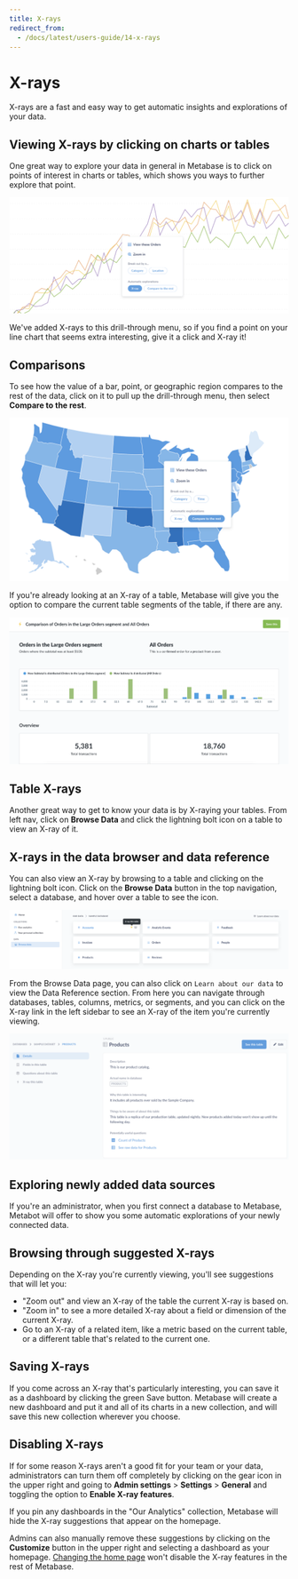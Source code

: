 ```yaml
---
title: X-rays
redirect_from:
  - /docs/latest/users-guide/14-x-rays
---
```


# X-rays

X-rays are a fast and easy way to get automatic insights and explorations of your data.

## Viewing X-rays by clicking on charts or tables

One great way to explore your data in general in Metabase is to click on points of interest in charts or tables, which shows you ways to further explore that point.

![X-ray action in drill-through menu](./images/drill-through.png)

We've added X-rays to this drill-through menu, so if you find a point on your line chart that seems extra interesting, give it a click and X-ray it!

## Comparisons

To see how the value of a bar, point, or geographic region compares to the rest of the data, click on it to pull up the drill-through menu, then select **Compare to the rest**.

![Compare menu](./images/x-ray-compare-popover.png)

If you're already looking at an X-ray of a table, Metabase will give you the option to compare the current table segments of the table, if there are any.

![Comparison](./images/x-ray-comparison-1.png)

## Table X-rays

Another great way to get to know your data is by X-raying your tables. From left nav, click on **Browse Data** and click the lightning bolt icon on a table to view an X-ray of it.

## X-rays in the data browser and data reference

You can also view an X-ray by browsing to a table and clicking on the lightning bolt icon. Click on the **Browse Data** button in the top navigation, select a database, and hover over a table to see the icon.

![Browse data X-ray](./images/browse-data-x-ray.png)

From the Browse Data page, you can also click on `Learn about our data` to view the Data Reference section. From here you can navigate through databases, tables, columns, metrics, or segments, and you can click on the X-ray link in the left sidebar to see an X-ray of the item you're currently viewing.

![Data Reference X-ray](./images/data-reference.png)

## Exploring newly added data sources

If you're an administrator, when you first connect a database to Metabase, Metabot will offer to show you some automatic explorations of your newly connected data.

## Browsing through suggested X-rays

Depending on the X-ray you're currently viewing, you'll see suggestions that will let you:

- "Zoom out" and view an X-ray of the table the current X-ray is based on.
- "Zoom in" to see a more detailed X-ray about a field or dimension of the current X-ray.
- Go to an X-ray of a related item, like a metric based on the current table, or a different table that's related to the current one.

## Saving X-rays

If you come across an X-ray that's particularly interesting, you can save it as a dashboard by clicking the green Save button. Metabase will create a new dashboard and put it and all of its charts in a new collection, and will save this new collection wherever you choose.

## Disabling X-rays

If for some reason X-rays aren't a good fit for your team or your data, administrators can turn them off completely by clicking on the gear icon in the upper right and going to **Admin settings** > **Settings** > **General** and toggling the option to **Enable X-ray features**.

If you pin any dashboards in the "Our Analytics" collection, Metabase will hide the X-ray suggestions that appear on the homepage.

Admins can also manually remove these suggestions by clicking on the **Customize** button in the upper right and selecting a dashboard as your homepage. [Changing the home page](../configuring-metabase/settings#custom-homepage) won't disable the X-ray features in the rest of Metabase.
